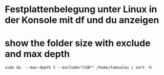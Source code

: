 # Festplattenbelegung unter Linux in der Konsole mit df und du anzeigen

# show the folder size with exclude and max depth
`sudo du  --max-depth 1 --exclude="CSB*" /home/temuuleu | sort -h`



